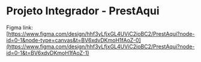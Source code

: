 # Projeto Integrador - PrestAqui
Figma link:
[https://www.figma.com/design/hhf3yLfjxGL4UViC2ioBC2/PrestAqui?node-id=0-1&node-type=canvas&t=BV6xdvDKmoH1fAoZ-0](https://www.figma.com/design/hhf3yLfjxGL4UViC2ioBC2/PrestAqui?node-id=0-1&t=BV6xdvDKmoH1fAoZ-1)
